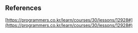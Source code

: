 ## References
[https://programmers.co.kr/learn/courses/30/lessons/12928#](https://programmers.co.kr/learn/courses/30/lessons/12928#)
